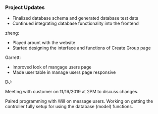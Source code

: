 
### Project Updates

- Finalized database schema and generated database test data
- Continued integrating database functionality into the frontend

zheng: 

- Played arount with the website
- Started designing the interface and functions of Create Group page


Garrett:

- Improved look of mangage users page
- Made user table in manage users page responsive



DJ:

Meeting with customer on 11/16/2019 at 2PM to discuss changes.

Paired programming with Will on message users. Working on getting the controller
fully setup for using the database (model) functions. 
